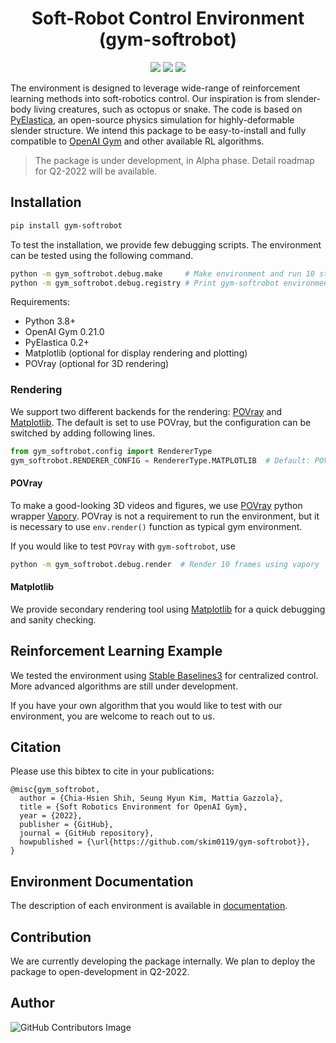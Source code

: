 <div align="center">

<h1> Soft-Robot Control Environment (gym-softrobot) </h1>
  <a href="https://github.com/skim0119/gym-softrobot/blob/main/LICENSE"><img src="https://img.shields.io/apm/l/atomic-design-ui.svg?style=flat"></a>
  <a href="https://github.com/skim0119/gym-softrobot"><img src="https://img.shields.io/github/release/skim0119/gym-softrobot.svg?style=flat"></a>
  <img src="https://github.com/skim0119/gym-softrobot/actions/workflows/main.yml/badge.svg?style=flat">
</div>

The environment is designed to leverage wide-range of reinforcement learning methods into soft-robotics control.
Our inspiration is from slender-body living creatures, such as octopus or snake.
The code is based on [PyElastica](https://github.com/GazzolaLab/PyElastica), an open-source physics simulation for highly-deformable slender structure.
We intend this package to be easy-to-install and fully compatible to [OpenAI Gym](https://github.com/openai/gym) and other available RL algorithms.

> The package is under development, in Alpha phase. Detail roadmap for Q2-2022 will be available.

## Installation

```bash
pip install gym-softrobot
```

To test the installation, we provide few debugging scripts.
The environment can be tested using the following command.

```bash
python -m gym_softrobot.debug.make     # Make environment and run 10 steps
python -m gym_softrobot.debug.registry # Print gym-softrobot environment
```

Requirements:
- Python 3.8+
- OpenAI Gym 0.21.0
- PyElastica 0.2+
- Matplotlib (optional for display rendering and plotting)	
- POVray (optional for 3D rendering)
	
### Rendering

We support two different backends for the rendering: [POVray](https://wiki.povray.org/content/HowTo:Install_POV) and [Matplotlib](https://matplotlib.org/).
The default is set to use POVray, but the configuration can be switched by adding following lines.

```py
from gym_softrobot.config import RendererType
gym_softrobot.RENDERER_CONFIG = RendererType.MATPLOTLIB  # Default: POVRAY
```

#### POVray 

To make a good-looking 3D videos and figures, we use [POVray](https://wiki.povray.org/content/HowTo:Install_POV) python wrapper [Vapory](https://github.com/Zulko/vapory).
POVray is not a requirement to run the environment, but it is necessary to use `env.render()` function as typical gym environment.

If you would like to test `POVray` with `gym-softrobot`, use

```bash
python -m gym_softrobot.debug.render  # Render 10 frames using vapory
```

#### Matplotlib

We provide secondary rendering tool using [Matplotlib](https://matplotlib.org/) for a quick debugging and sanity checking.

## Reinforcement Learning Example

We tested the environment using [Stable Baselines3](https://github.com/DLR-RM/stable-baselines3) for centralized control.
More advanced algorithms are still under development.

If you have your own algorithm that you would like to test with our environment, you are welcome to reach out to us.

## Citation

Please use this bibtex to cite in your publications:

```
@misc{gym_softrobot,
  author = {Chia-Hsien Shih, Seung Hyun Kim, Mattia Gazzola},
  title = {Soft Robotics Environment for OpenAI Gym},
  year = {2022},
  publisher = {GitHub},
  journal = {GitHub repository},
  howpublished = {\url{https://github.com/skim0119/gym-softrobot}},
}
```

## Environment Documentation

The description of each environment is available in [documentation](docs/design.md).

## Contribution

We are currently developing the package internally.
We plan to deploy the package to open-development in Q2-2022.

## Author

![GitHub Contributors Image][badge-Contributors-image]

<!-- -->
[badge-CI]: https://github.com/skim0119/gym-softrobot/actions/workflows/main.yml/badge.svg
[badge-Contributors-image]: https://contrib.rocks/image?repo=skim0119/gym-softrobot
